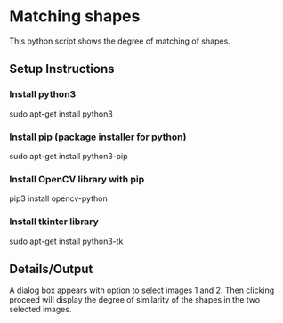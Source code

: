 # Matching shapes
This python script shows the degree of matching of shapes.

## Setup Instructions
### Install python3
sudo apt-get install python3
### Install pip (package installer for python)
sudo apt-get install python3-pip
### Install OpenCV library with pip
pip3 install opencv-python
### Install tkinter library
sudo apt-get install python3-tk

## Details/Output
A dialog box appears with option to select images 1 and 2. Then clicking proceed will display the degree of similarity of the shapes in the two selected images.

